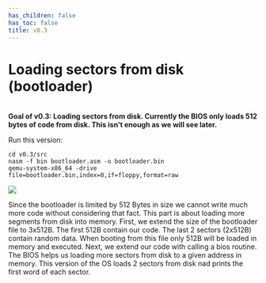 ```yaml
---
has_children: false
has_toc: false
title: v0.3
---
```


# Loading sectors from disk (bootloader) 
\
**Goal of v0.3: Loading sectors from disk. Currently the BIOS only loads 512 bytes of code from disk. This isn't enough as we will see later.**

Run this version:
```
cd v0.3/src
nasm -f bin bootloader.asm -o bootloader.bin
qemu-system-x86_64 -drive file=bootloader.bin,index=0,if=floppy,format=raw
```

![](https://user-images.githubusercontent.com/25117793/95678531-8efbcd00-0bcd-11eb-9b97-f92d2b8532c3.png)

Since the bootloader is limited by 512 Bytes in size we cannot write much more code without considering that fact. This part is about loading more segments from disk into memory. First, we extend the size of the bootloader file to 3x512B. The first 512B contain our code. The last 2 sectors (2x512B) contain random data. When booting from this file only 512B will be loaded in memory and executed. Next, we extend our code with calling a bios routine. The BIOS helps us loading more sectors from disk to a given address in memory. This version of the OS loads 2 sectors from disk nad prints the first word of each sector.
